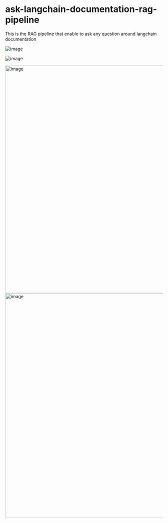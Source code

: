 # ask-langchain-documentation-rag-pipeline
This is the RAG pipeline that enable to ask any question around langchain documentation

![image](https://github.com/user-attachments/assets/18c7bd68-d77a-4b9f-b77e-5fd19dce9789)



![image](https://github.com/user-attachments/assets/d329144e-21d3-46f3-8bcf-328a67dbea91)


<img width="727" alt="image" src="https://github.com/user-attachments/assets/5a6ff3a4-6478-4039-a28b-e78c8b452688" />


<img width="718" alt="image" src="https://github.com/user-attachments/assets/f732a3c3-6681-4f8e-b8a2-99bda5a90757" />




